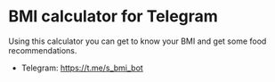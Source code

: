 # BMI calculator for Telegram
Using this calculator you can get to know your BMI and get some food recommendations.
- Telegram: https://t.me/s_bmi_bot
